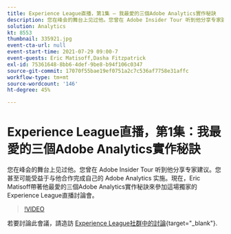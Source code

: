 ```yaml
---
title: Experience League直播，第1集 — 我最愛的三個Adobe Analytics實作秘訣
description: 您在峰会的舞台上见过他。您曾在 Adobe Insider Tour 听到他分享专家建议。您甚至可能受益于与他合作完成自己的 Adobe Analytics 实施。現在，Eric Matisoff帶著他最愛的三個Adobe Analytics實作秘訣來參加這場獨家的Experience League直播討論會。
solution: Analytics
kt: 8553
thumbnail: 335921.jpg
event-cta-url: null
event-start-time: 2021-07-29 09:00-7
event-guests: Eric Matisoff,Dasha Fitzpatrick
exl-id: 75361648-8bb6-4def-9be8-b94f106c0347
source-git-commit: 17070f55bae19ef0751a2c7c536af7758e31affc
workflow-type: tm+mt
source-wordcount: '146'
ht-degree: 45%

---
```


# Experience League直播，第1集：我最愛的三個Adobe Analytics實作秘訣

您在峰会的舞台上见过他。您曾在 Adobe Insider Tour 听到他分享专家建议。您甚至可能受益于与他合作完成自己的 Adobe Analytics 实施。現在，Eric Matisoff帶著他最愛的三個Adobe Analytics實作秘訣來參加這場獨家的Experience League直播討論會。

>[!VIDEO](https://video.tv.adobe.com/v/335921/?quality=12&learn=on)

若要討論此會議，請造訪 [Experience League社群中的討論](https://experienceleaguecommunities.adobe.com/t5/adobe-analytics-discussions/questions-and-discussion-for-experience-league-live-ep-1-my/td-p/419498){target="_blank"}.
